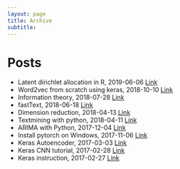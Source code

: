 ```yaml
---
layout: page
title: Archive
subtitle: 
---
```


# Posts
- Latent dirichlet allocation in R, 2019-06-06 [Link](https://byeongkijeong.github.io/Latent-dirichlet-allocation-in-R/)
- Word2vec from scratch using keras, 2018-10-10 [Link](https://byeongkijeong.github.io/Word2vec-from-scratch-using-keras/)
- Information theory, 2018-07-28 [Link](https://byeongkijeong.github.io/information-theory/)
- fastText, 2018-06-18 [Link](https://byeongkijeong.github.io/fastText/)
- Dimension reduction, 2018-04-13 [Link](https://byeongkijeong.github.io/Dimensionreduction/)
- Textmining with python, 2018-04-11 [Link](https://byeongkijeong.github.io/Textmining-with-python/)
- ARIMA with Python, 2017-12-04 [Link](https://byeongkijeong.github.io/ARIMA-with-Python/)
- Install pytorch on Windows, 2017-11-06 [Link](https://byeongkijeong.github.io/Install-pytorch-on-Windows/)
- Keras Autoencoder, 2017-03-03 [Link](https://byeongkijeong.github.io/Keras-Autoencoder/)
- Keras CNN tutorial, 2017-02-28 [Link](https://byeongkijeong.github.io/Keras-cnn-tutorial/)
- Keras instruction, 2017-02-27 [Link](https://byeongkijeong.github.io/Keras-instruction/)
